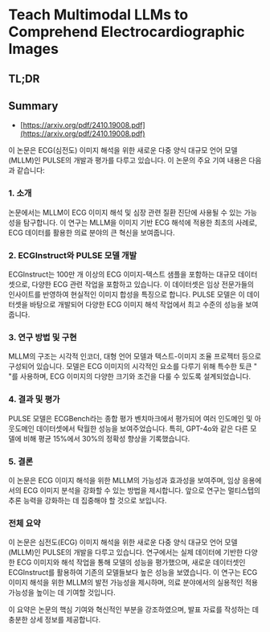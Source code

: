 # Teach Multimodal LLMs to Comprehend Electrocardiographic Images
## TL;DR
## Summary
- [https://arxiv.org/pdf/2410.19008.pdf](https://arxiv.org/pdf/2410.19008.pdf)

이 논문은 ECG(심전도) 이미지 해석을 위한 새로운 다중 양식 대규모 언어 모델(MLLM)인 PULSE의 개발과 평가를 다루고 있습니다. 이 논문의 주요 기여 내용은 다음과 같습니다:

### 1. 소개
논문에서는 MLLM이 ECG 이미지 해석 및 심장 관련 질환 진단에 사용될 수 있는 가능성을 탐구합니다. 이 연구는 MLLM을 이미지 기반 ECG 해석에 적용한 최초의 사례로, ECG 데이터를 활용한 의료 분야의 큰 혁신을 보여줍니다.

### 2. ECGInstruct와 PULSE 모델 개발
ECGInstruct는 100만 개 이상의 ECG 이미지-텍스트 샘플을 포함하는 대규모 데이터셋으로, 다양한 ECG 관련 작업을 포함하고 있습니다. 이 데이터셋은 임상 전문가들의 인사이트를 반영하여 현실적인 이미지 합성을 특징으로 합니다. PULSE 모델은 이 데이터셋을 바탕으로 개발되어 다양한 ECG 이미지 해석 작업에서 최고 수준의 성능을 보여줍니다.

### 3. 연구 방법 및 구현
MLLM의 구조는 시각적 인코더, 대형 언어 모델과 텍스트-이미지 조율 프로젝터 등으로 구성되어 있습니다. 모델은 ECG 이미지의 시각적인 요소를 다루기 위해 특수한 토큰 "<image>"를 사용하며, ECG 이미지의 다양한 크기와 조건을 다룰 수 있도록 설계되었습니다.

### 4. 결과 및 평가
PULSE 모델은 ECGBench라는 종합 평가 벤치마크에서 평가되어 여러 인도메인 및 아웃도메인 데이터셋에서 탁월한 성능을 보여주었습니다. 특히, GPT-4o와 같은 다른 모델에 비해 평균 15%에서 30%의 정확성 향상을 기록했습니다.

### 5. 결론
이 논문은 ECG 이미지 해석을 위한 MLLM의 가능성과 효과성을 보여주며, 임상 응용에서의 ECG 이미지 분석을 강화할 수 있는 방법을 제시합니다. 앞으로 연구는 멀티스텝의 추론 능력을 강화하는 데 집중해야 할 것으로 보입니다.

### 전체 요약
이 논문은 심전도(ECG) 이미지 해석을 위한 새로운 다중 양식 대규모 언어 모델(MLLM)인 PULSE의 개발을 다루고 있습니다. 연구에서는 실제 데이터에 기반한 다양한 ECG 이미지와 해석 작업을 통해 모델의 성능을 평가했으며, 새로운 데이터셋인 ECGInstruct를 활용하여 기존의 모델들보다 높은 성능을 보였습니다. 이 연구는 ECG 이미지 해석을 위한 MLLM의 발전 가능성을 제시하며, 의료 분야에서의 실용적인 적용 가능성을 높이는 데 기여할 것입니다.

이 요약은 논문의 핵심 기여와 혁신적인 부분을 강조하였으며, 발표 자료를 작성하는 데 충분한 상세 정보를 제공합니다.